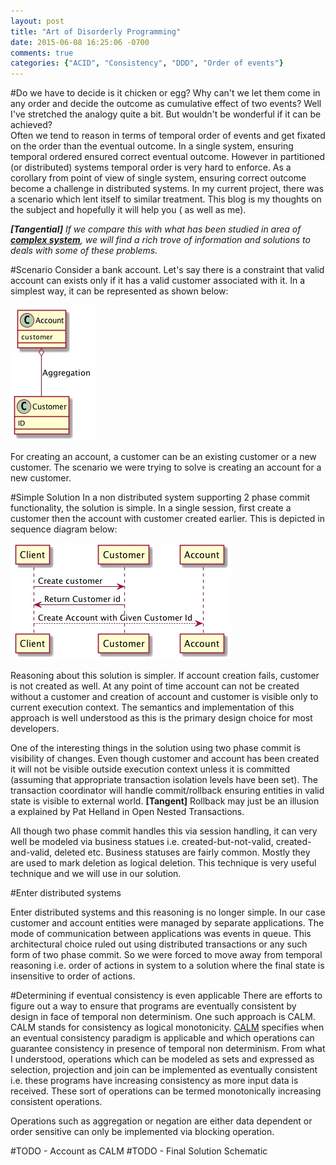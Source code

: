 ```yaml
---
layout: post
title: "Art of Disorderly Programming"
date: 2015-06-08 16:25:06 -0700
comments: true
categories: {"ACID", "Consistency", "DDD", "Order of events"}
---
```

#Do we have to decide is it chicken or egg?
Why can't we let them come in any order and decide the outcome as cumulative effect of two events? Well I've stretched the analogy quite a bit. But wouldn't be wonderful if it can be achieved?  
Often we tend to reason in terms of temporal order of events and get fixated on the order than the eventual outcome. In a single system, ensuring temporal ordered ensured correct eventual outcome. However in partitioned (or distributed) systems temporal order is very hard to enforce. As a corollary from point of view of single system, ensuring correct outcome become a challenge in distributed systems. In my current project, there was a scenario which lent itself to similar treatment. This blog is my thoughts on the subject and hopefully it will help you ( as well as me).

*__[Tangential]__ If we compare this with what has been studied in area of __[complex system][cs]__, we will find a rich trove of information and solutions to deals with some of these problems.*

#Scenario
Consider a bank account. Let's say there is a constraint that valid account can  exists only if it has a valid customer associated with it. In a simplest way, it can be represented as shown below:

![Alt text](/images/account-class-diagram.jpg)

For creating an account, a customer can be an existing customer or a new customer. The scenario we were trying to solve is creating an account for a new customer.


#Simple Solution
In a non distributed system supporting 2 phase commit functionality, the solution is simple. In a single session, first create a customer then the account with customer created earlier. This is depicted in sequence diagram below:

![Alt text](/images/create-account-seq.jpg)

Reasoning about this solution is simpler. If account creation fails, customer is not created as well. At any point of time account can not be created without a customer and creation of account and customer is visible only to current execution context. The semantics and implementation of this approach is well understood as this is the primary design choice for most developers.

One of the interesting things in the solution using two phase commit is visibility of changes. Even though customer and account has been created it will not be visible outside execution context unless it is committed (assuming that appropriate transaction isolation levels have been set). The transaction coordinator will handle commit/rollback ensuring entities in valid state is visible to external world. __[Tangent]__ Rollback may just be an illusion a explained by Pat Helland in Open Nested Transactions.


 All though two phase commit handles this via session handling, it can very well be modeled via business statues i.e. created-but-not-valid, created-and-valid, deleted etc. Business statuses are fairly common. Mostly they are used to mark deletion as logical deletion. This technique is very useful technique and we will use in our solution. 

#Enter distributed systems

Enter distributed systems and this reasoning is no longer simple. In our case customer and account entities were managed by separate applications. The mode of communication between applications was events in queue. This architectural choice ruled out using distributed transactions or any such form of two phase commit. So we were forced to move away from temporal reasoning i.e. order of actions in system to a solution where the final state is insensitive to order of actions.


#Determining if eventual consistency is even applicable
There are efforts to figure out a way to ensure that programs are eventually consistent by design in face of temporal non determinism. One such approach is CALM. CALM stands for consistency as logical monotonicity. [CALM][calm] specifies when an eventual consistency paradigm is applicable and which operations can guarantee consistency in presence of temporal non determinism. From what I understood, operations which can be modeled as sets and expressed as selection, projection and join can be implemented as eventually consistent i.e. these programs have increasing consistency as more input data is received.  These sort of operations can be termed monotonically increasing consistent operations. 

Operations such as aggregation or negation are either data dependent or order sensitive can only be implemented via blocking operation. 

#TODO - Account as CALM
#TODO - Final Solution Schematic




[cs]:http://www.eolss.net/sample-chapters/c15/E1-29-01-00.pdf
[calm]:http://db.cs.berkeley.edu/jmh/calm-cidr-short.pdf
[ec-bailis]:https://queue.acm.org/detail.cfm?id=2462076
